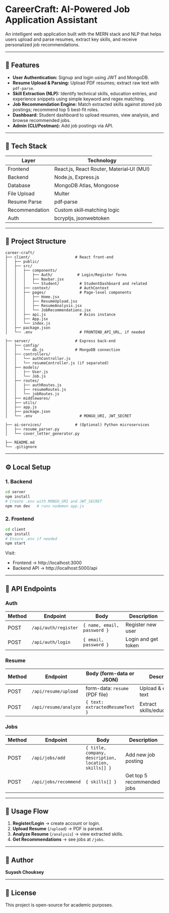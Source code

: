 # CareerCraft: AI-Powered Job Application Assistant

An intelligent web application built with the MERN stack and NLP that helps users upload and parse resumes, extract key skills, and receive personalized job recommendations.

---

## 🚀 Features

- **User Authentication:** Signup and login using JWT and MongoDB.
- **Resume Upload & Parsing:** Upload PDF resumes; extract raw text with `pdf-parse`.
- **Skill Extraction (NLP):** Identify technical skills, education entries, and experience snippets using simple keyword and regex matching.
- **Job Recommendation Engine:** Match extracted skills against stored job postings; recommend top 5 best-fit roles.
- **Dashboard:** Student dashboard to upload resumes, view analysis, and browse recommended jobs.
- **Admin (CLI/Postman):** Add job postings via API.

---

## 🧰 Tech Stack

| Layer       | Technology                                |
|-------------|-------------------------------------------|
| Frontend    | React.js, React Router, Material‑UI (MUI) |
| Backend     | Node.js, Express.js                      |
| Database    | MongoDB Atlas, Mongoose                  |
| File Upload | Multer                                    |
| Resume Parse| pdf‑parse                                 |
| Recommendation | Custom skill‑matching logic             |
| Auth        | bcryptjs, jsonwebtoken                    |

---

## 📁 Project Structure

```
career-craft/
├── client/                    # React front-end
│   ├── public/
│   ├── src/
│   │   ├── components/
│   │   │   ├── Auth/           # Login/Register forms
│   │   │   ├── Navbar.jsx
│   │   │   └── Student/         # StudentDashboard and related
│   │   ├── context/             # AuthContext
│   │   ├── pages/               # Page-level components
│   │   │   ├── Home.jsx
│   │   │   ├── ResumeUpload.jsx
│   │   │   ├── ResumeAnalysis.jsx
│   │   │   └── JobRecommendations.jsx
│   │   ├── api.js               # Axios instance
│   │   ├── App.jsx
│   │   └── index.js
│   ├── package.json
│   └── .env                     # FRONTEND_API_URL, if needed

├── server/                    # Express back-end
│   ├── config/
│   │   └── db.js              # MongoDB connection
│   ├── controllers/
│   │   └── authController.js
│   │   └── resumeController.js (if separated)
│   ├── models/
│   │   ├── User.js
│   │   └── Job.js
│   ├── routes/
│   │   ├── authRoutes.js
│   │   ├── resumeRoutes.js
│   │   └── jobRoutes.js
│   ├── middlewares/
│   ├── utils/
│   ├── app.js
│   ├── package.json
│   └── .env                     # MONGO_URI, JWT_SECRET

├── ai-services/               # (Optional) Python microservices
│   ├── resume_parser.py
│   └── cover_letter_generator.py

├── README.md
└── .gitignore
``` 

---

## ⚙️ Local Setup

### 1. Backend
```bash
cd server
npm install
# Create .env with MONGO_URI and JWT_SECRET
npm run dev   # runs nodemon app.js
```

### 2. Frontend
```bash
cd client
npm install
# Ensure .env if needed
npm start
```

Visit:
- Frontend → http://localhost:3000
- Backend API → http://localhost:5000/api

---

## 🧪 API Endpoints

### Auth
| Method | Endpoint              | Body                                  | Description          |
|--------|-----------------------|---------------------------------------|----------------------|
| POST   | `/api/auth/register`  | `{ name, email, password }`           | Register new user    |
| POST   | `/api/auth/login`     | `{ email, password }`                 | Login and get token  |

### Resume
| Method | Endpoint              | Body (form-data or JSON)              | Description                   |
|--------|-----------------------|---------------------------------------|-------------------------------|
| POST   | `/api/resume/upload`  | form-data: `resume` (PDF file)        | Upload & extract text         |
| POST   | `/api/resume/analyze` | `{ text: extractedResumeText }`       | Extract skills/education/etc. |

### Jobs
| Method | Endpoint              | Body                                  | Description                  |
|--------|-----------------------|---------------------------------------|------------------------------|
| POST   | `/api/jobs/add`       | `{ title, company, description, location, skills[] }` | Add new job posting          |
| POST   | `/api/jobs/recommend` | `{ skills[] }`                        | Get top 5 recommended jobs   |

---

## 🎯 Usage Flow

1. **Register/Login** → create account or login.
2. **Upload Resume** (`/upload`) → PDF is parsed.
3. **Analyze Resume** (`/analysis`) → view extracted skills.
4. **Get Recommendations** → see jobs at `/jobs`.

---

## 📄 Author
**Suyash Chouksey**

---

## 📄 License
This project is open-source for academic purposes.


